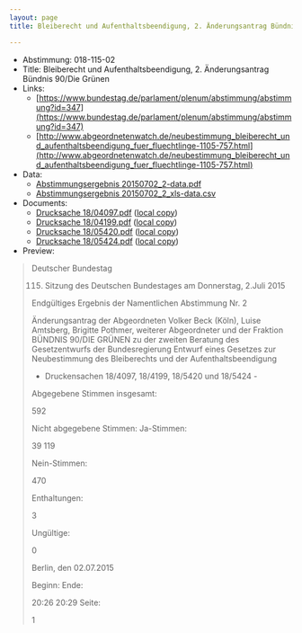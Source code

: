 ```yaml
---
layout: page
title: Bleiberecht und Aufenthaltsbeendigung, 2. Änderungsantrag Bündnis 90/Die Grünen

---
```


* Abstimmung: 018-115-02
* Title: Bleiberecht und Aufenthaltsbeendigung, 2. Änderungsantrag Bündnis 90/Die Grünen
* Links: 
    * [https://www.bundestag.de/parlament/plenum/abstimmung/abstimmung?id=347](https://www.bundestag.de/parlament/plenum/abstimmung/abstimmung?id=347)
    * [http://www.abgeordnetenwatch.de/neubestimmung_bleiberecht_und_aufenthaltsbeendigung_fuer_fluechtlinge-1105-757.html](http://www.abgeordnetenwatch.de/neubestimmung_bleiberecht_und_aufenthaltsbeendigung_fuer_fluechtlinge-1105-757.html)
* Data: 
    * [Abstimmungsergebnis 20150702_2-data.pdf](/res/abstimmungsliste/20150702_2-data.pdf)
    * [Abstimmungsergebnis 20150702_2_xls-data.csv](/res/abstimmungsliste/analyses/20150702_2_xls-data.csv)
* Documents: 
    * [Drucksache 18/04097.pdf](http://dip21.bundestag.de/dip21/btd/18/040/1804097.pdf) ([local copy](/res/abstimmungsdaten/018-115-02/1804097.pdf))
    * [Drucksache 18/04199.pdf](http://dip21.bundestag.de/dip21/btd/18/041/1804199.pdf) ([local copy](/res/abstimmungsdaten/018-115-02/1804199.pdf))
    * [Drucksache 18/05420.pdf](http://dip21.bundestag.de/dip21/btd/18/054/1805420.pdf) ([local copy](/res/abstimmungsdaten/018-115-02/1805420.pdf))
    * [Drucksache 18/05424.pdf](http://dip21.bundestag.de/dip21/btd/18/054/1805424.pdf) ([local copy](/res/abstimmungsdaten/018-115-02/1805424.pdf))
* Preview: 
> Deutscher Bundestag
> 
> 115. Sitzung des Deutschen Bundestages
> am Donnerstag, 2.Juli 2015
> 
> Endgültiges Ergebnis der Namentlichen Abstimmung Nr. 2
> 
> Änderungsantrag der Abgeordneten Volker Beck (Köln), Luise Amtsberg, Brigitte Pothmer,
> weiterer Abgeordneter und der Fraktion BÜNDNIS 90/DIE GRÜNEN
> zu der zweiten Beratung des Gesetzentwurfs der Bundesregierung
> Entwurf eines Gesetzes zur Neubestimmung des Bleiberechts und der
> Aufenthaltsbeendigung
> - Druckensachen 18/4097, 18/4199, 18/5420 und 18/5424 -
> 
> Abgegebene Stimmen insgesamt:
> 
> 592
> 
> Nicht abgegebene Stimmen:
> Ja-Stimmen:
> 
> 39
> 119
> 
> Nein-Stimmen:
> 
> 470
> 
> Enthaltungen:
> 
> 3
> 
> Ungültige:
> 
> 0
> 
> Berlin, den 02.07.2015
> 
> Beginn:
> Ende:
> 
> 20:26
> 20:29
> Seite:
> 
> 1
> 
> 
